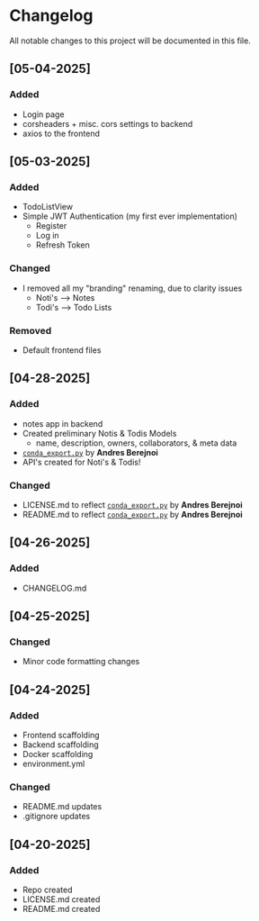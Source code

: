 # Changelog

All notable changes to this project will be documented in this file.

## [05-04-2025]
### Added
- Login page
- corsheaders + misc. cors settings to backend
- axios to the frontend

## [05-03-2025]
### Added
- TodoListView
- Simple JWT Authentication (my first ever implementation)
    - Register
    - Log in
    - Refresh Token

### Changed
- I removed all my "branding" renaming, due to clarity issues
    - Noti's --> Notes
    - Todi's --> Todo Lists

### Removed
- Default frontend files

## [04-28-2025]
### Added
- notes app in backend
- Created preliminary Notis & Todis Models
    - name, description, owners, collaborators, & meta data
- [`conda_export.py`](https://github.com/andresberejnoi/Conda-Tools) by **Andres Berejnoi**
- API's created for Noti's & Todis!

### Changed
- LICENSE.md to reflect [`conda_export.py`](https://github.com/andresberejnoi/Conda-Tools) by **Andres Berejnoi**
- README.md to reflect [`conda_export.py`](https://github.com/andresberejnoi/Conda-Tools) by **Andres Berejnoi**

## [04-26-2025]
### Added
- CHANGELOG.md

## [04-25-2025]
### Changed
- Minor code formatting changes

## [04-24-2025]
### Added
- Frontend scaffolding
- Backend scaffolding
- Docker scaffolding
- environment.yml 

### Changed
- README.md updates
- .gitignore updates

## [04-20-2025]
### Added
- Repo created
- LICENSE.md created
- README.md created
